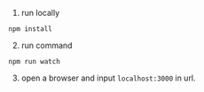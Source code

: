 1. run locally

`npm install`

2. run command

`npm run watch`

3. open a browser and input `localhost:3000` in url.
